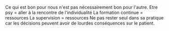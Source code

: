 Ce qui est bon pour nous n'est pas nécessairement bon pour l'autre.
Etre psy = aller à la rencontre de l'individualité
La formation continue = ressources
La supervision = ressources
Ne pas rester seul dans sa pratique car les décisions peuvent avoir de lourdes conséquences sur le patient.